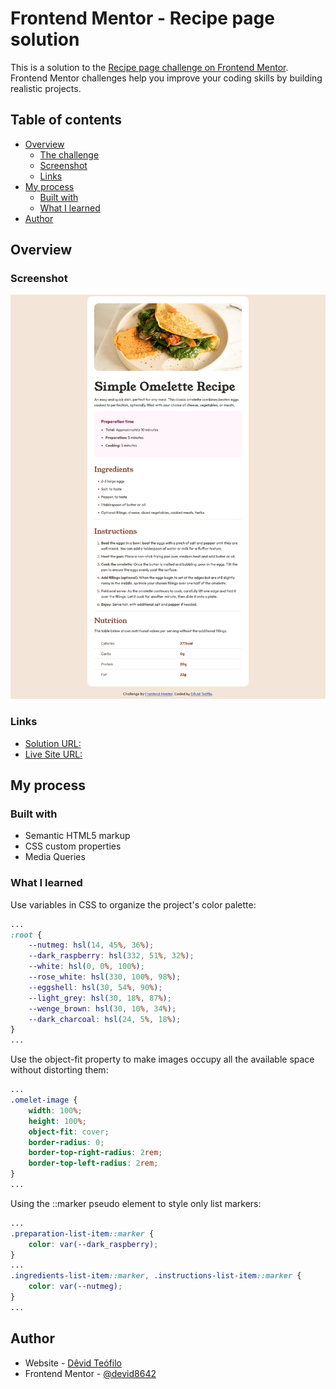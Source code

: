 # Frontend Mentor - Recipe page solution

This is a solution to the [Recipe page challenge on Frontend Mentor](https://www.frontendmentor.io/challenges/recipe-page-KiTsR8QQKm). Frontend Mentor challenges help you improve your coding skills by building realistic projects. 

## Table of contents

- [Overview](#overview)
  - [The challenge](#the-challenge)
  - [Screenshot](#screenshot)
  - [Links](#links)
- [My process](#my-process)
  - [Built with](#built-with)
  - [What I learned](#what-i-learned)
- [Author](#author)

## Overview

### Screenshot

![](./screenshot.png)


### Links

- [Solution URL:](https://your-solution-url.com)
- [Live Site URL:](https://your-live-site-url.com)

## My process

### Built with

- Semantic HTML5 markup
- CSS custom properties
- Media Queries

### What I learned

Use variables in CSS to organize the project's color palette:

```css
...
:root {
    --nutmeg: hsl(14, 45%, 36%);
    --dark_raspberry: hsl(332, 51%, 32%);
    --white: hsl(0, 0%, 100%);
    --rose_white: hsl(330, 100%, 98%);
    --eggshell: hsl(30, 54%, 90%);
    --light_grey: hsl(30, 18%, 87%);
    --wenge_brown: hsl(30, 10%, 34%);
    --dark_charcoal: hsl(24, 5%, 18%);
}
...
```

Use the object-fit property to make images occupy all the available space without distorting them:

```css
...
.omelet-image {
    width: 100%;
    height: 100%;
    object-fit: cover;
    border-radius: 0;
    border-top-right-radius: 2rem;
    border-top-left-radius: 2rem;
}
...
```

Using the ::marker pseudo element to style only list markers:

```css
...
.preparation-list-item::marker {
    color: var(--dark_raspberry);
}
...
.ingredients-list-item::marker, .instructions-list-item::marker {
    color: var(--nutmeg);
}
...
```

## Author

- Website - [Dêvid Teófilo](https://devid8642.github.io)
- Frontend Mentor - [@devid8642](https://www.frontendmentor.io/profile/devid8642)